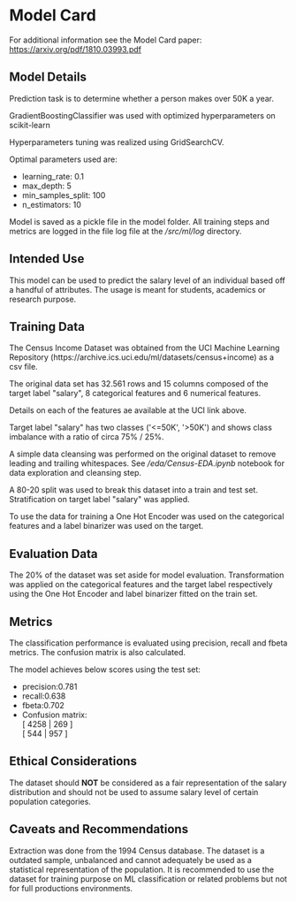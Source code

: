 # Model Card

For additional information see the Model Card paper: https://arxiv.org/pdf/1810.03993.pdf

## Model Details
<p>Prediction task is to determine whether a person makes over 50K a year.</p>
<p>GradientBoostingClassifier was used with optimized hyperparameters on scikit-learn</p>
<p>Hyperparameters tuning was realized using GridSearchCV.</p>
<p>Optimal parameters used are:</p>

- learning_rate: 0.1
- max_depth: 5
- min_samples_split: 100
- n_estimators: 10

<p>Model is saved as a pickle file in the model folder. All training steps and metrics are logged in the file log file at the <em>/src/ml/log</em> directory.</p>

## Intended Use
<p>This model can be used to predict the salary level of an individual based off a handful of attributes. The usage is meant for students, academics or research purpose.</p>

## Training Data
<p>The Census Income Dataset was obtained from the UCI Machine Learning Repository (https://archive.ics.uci.edu/ml/datasets/census+income) as a csv file.</p>
<p>The original data set has 32.561 rows and 15 columns composed of the target label "salary", 8 categorical features and 6 numerical features.</p>
<p>Details on each of the features ae available at the UCI link above.</p>
<p>Target label "salary" has two classes ('<=50K', '>50K') and shows class imbalance with a ratio of circa 75% / 25%.</p>
<p>A simple data cleansing was performed on the original dataset to remove leading and trailing whitespaces. See <em>/eda/Census-EDA.ipynb</em> notebook for data exploration and cleansing step.</p>

<p>A 80-20 split was used to break this dataset into a train and test set. Stratification on target label "salary" was applied.</p>
<p>To use the data for training a One Hot Encoder was used on the categorical features and a label binarizer was used on the target.</p>

## Evaluation Data
<p>The 20% of the dataset was set aside for model evaluation. Transformation was applied on the categorical features and the target label respectively using the One Hot Encoder and label binarizer fitted on the train set.</p>

## Metrics
<p>The classification performance is evaluated using precision, recall and fbeta metrics.
The confusion matrix is also calculated.</p>

<p>The model achieves below scores using the test set:</p>

- precision:0.781
- recall:0.638
- fbeta:0.702
- Confusion matrix:\
[ 4258 | 269 ]\
[  544 | 957 ]

## Ethical Considerations
<p>The dataset should <strong>NOT</strong> be considered as a fair representation of the salary distribution and should not be used to assume salary level of certain population categories.</p>


## Caveats and Recommendations
<p>Extraction was done from the 1994 Census database. The dataset is a outdated sample, unbalanced and cannot adequately be used as a statistical representation of the population. It is recommended to use the dataset for training purpose on ML classification or related problems but not for full productions environments.</p>

